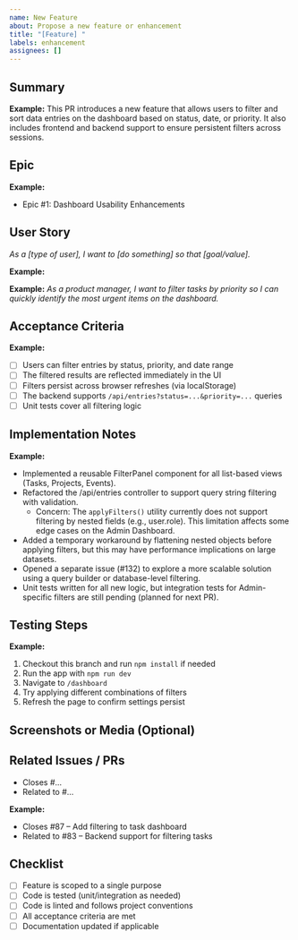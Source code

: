 ```yaml
---
name: New Feature
about: Propose a new feature or enhancement
title: "[Feature] "
labels: enhancement
assignees: []
---
```


## Summary
<!-- A short, high-level summary of what this PR adds or improves -->

**Example:**
This PR introduces a new feature that allows users to filter and sort data entries on the dashboard based on status, date, or priority. It also includes frontend and backend support to ensure persistent filters across sessions.


## Epic
<!-- Link or name of the related Epic -->
**Example:**
- Epic #1: Dashboard Usability Enhancements

## User Story
<!-- Use the format below -->
*As a [type of user], I want to [do something] so that [goal/value].*

**Example:**

**Example:**
*As a product manager, I want to filter tasks by priority so I can quickly identify the most urgent items on the dashboard.*

## Acceptance Criteria
<!-- A checklist of testable outcomes to ensure the feature meets its goals -->

**Example:**
- [ ] Users can filter entries by status, priority, and date range
- [ ] The filtered results are reflected immediately in the UI
- [ ] Filters persist across browser refreshes (via localStorage)
- [ ] The backend supports `/api/entries?status=...&priority=...` queries
- [ ] Unit tests cover all filtering logic

## Implementation Notes
<!-- Optional: Describe how the feature was implemented, any challenges, or technical details worth noting -->
**Example:**

- Implemented a reusable FilterPanel component for all list-based views (Tasks, Projects, Events).
- Refactored the /api/entries controller to support query string filtering with validation.
  - Concern: The `applyFilters()` utility currently does not support filtering by nested fields (e.g., user.role). This limitation affects some edge cases on the Admin Dashboard.
- Added a temporary workaround by flattening nested objects before applying filters, but this may have performance implications on large datasets.
- Opened a separate issue (#132) to explore a more scalable solution using a query builder or database-level filtering.
- Unit tests written for all new logic, but integration tests for Admin-specific filters are still pending (planned for next PR).

## Testing Steps
<!-- Instructions for reviewing or testing this feature locally -->

**Example:**

1. Checkout this branch and run `npm install` if needed
2. Run the app with `npm run dev`
3. Navigate to `/dashboard`
4. Try applying different combinations of filters
5. Refresh the page to confirm settings persist

## Screenshots or Media (Optional)
<!-- Add screenshots, gifs, or links to demos if helpful -->

## Related Issues / PRs
<!-- List any related items -->
- Closes #...
- Related to #...

**Example:**
- Closes #87 – Add filtering to task dashboard
- Related to #83 – Backend support for filtering tasks

## Checklist
- [ ] Feature is scoped to a single purpose
- [ ] Code is tested (unit/integration as needed)
- [ ] Code is linted and follows project conventions
- [ ] All acceptance criteria are met
- [ ] Documentation updated if applicable